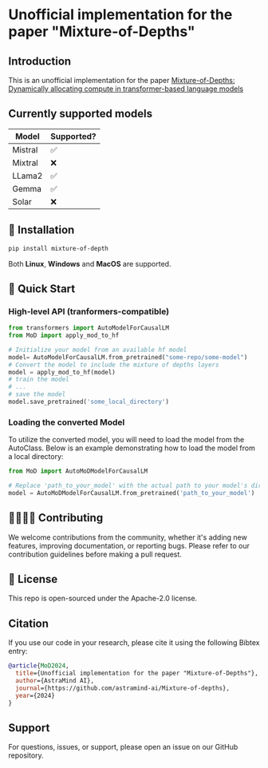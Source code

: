 # Unofficial implementation for the paper "Mixture-of-Depths"


## Introduction
This is an unofficial implementation for the paper [Mixture-of-Depths: Dynamically allocating compute in transformer-based language models](https://arxiv.org/abs/2404.02258)

## Currently supported models

| Model  | Supported? |
| ------------- | ------------- |
| Mistral  | ✅  |
| Mixtral  | ❌  |
| LLama2  | ✅  |
| Gemma  | ✅  |
| Solar  | ❌  |

## 💾 Installation
```bash
pip install mixture-of-depth
```
Both **Linux**, **Windows** and **MacOS** are supported.
## 🏁 Quick Start

### High-level API (tranformers-compatible)
```python
from transformers import AutoModelForCausalLM
from MoD import apply_mod_to_hf

# Initialize your model from an available hf model
model= AutoModelForCausalLM.from_pretrained("some-repo/some-model")
# Convert the model to include the mixture of depths layers
model = apply_mod_to_hf(model)
# train the model
# ...
# save the model
model.save_pretrained('some_local_directory')
```
### Loading the converted Model
To utilize the converted model, you will need to load the model from the AutoClass. Below is an example demonstrating how to load the model from a local directory:
```python
from MoD import AutoMoDModelForCausalLM

# Replace 'path_to_your_model' with the actual path to your model's directory
model = AutoMoDModelForCausalLM.from_pretrained('path_to_your_model')
```
## 🫱🏼‍🫲🏽 Contributing
We welcome contributions from the community, whether it's adding new features, improving documentation, or reporting bugs. Please refer to our contribution guidelines before making a pull request.

## 📜 License
This repo is open-sourced under the Apache-2.0 license.

## Citation
If you use our code in your research, please cite it using the following Bibtex entry:

```bibtex
@article{MoD2024,
  title={Unofficial implementation for the paper "Mixture-of-Depths"},
  author={AstraMind AI},
  journal={https://github.com/astramind-ai/Mixture-of-depths},
  year={2024}
}
```
## Support
For questions, issues, or support, please open an issue on our GitHub repository.
